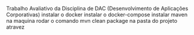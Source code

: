 Trabalho Avaliativo da Disciplina de DAC (Desenvolvimento de Aplicações Corporativas)
instalar o docker 
instalar o docker-compose 
instalar maven na maquina
rodar o comando mvn clean package na pasta do projeto atravez
